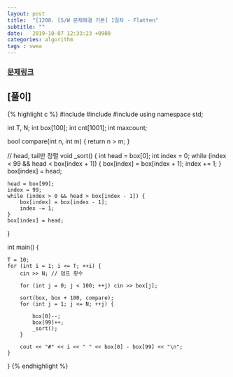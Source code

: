 ```yaml
---
layout: post
title:  "[1208. [S/W 문제해결 기본] 1일차 - Flatten"
subtitle: ""
date:   2019-10-07 12:33:23 +0900
categories: algorithm
tags : swea
---
```

### [문제링크]({{"https://swexpertacademy.com/main/code/problem/problemDetail.do?contestProbId=AV139KOaABgCFAYh"}})

## [풀이]

{% highlight c %}
#include <iostream>
#include <algorithm>
#include <cstring>
using namespace std;

int T, N;
int box[100];
int cnt[1001];
int maxcount;

bool compare(int n, int m) {
	return n > m;
}

// head, tail만 정렬
void _sort() {
	int head = box[0];
	int index = 0;
	while (index < 99 && head < box[index + 1]) {
		box[index] = box[index + 1];
		index += 1;
	}
	box[index] = head;

	head = box[99];
	index = 99;
	while (index > 0 && head > box[index - 1]) {
		box[index] = box[index - 1];
		index -= 1;
	}
	box[index] = head;

}

int main() {
	
	T = 10;
	for (int i = 1; i <= T; ++i) {
		cin >> N; // 덤프 횟수
		
		for (int j = 0; j < 100; ++j) cin >> box[j];
		
		sort(box, box + 100, compare);
		for (int j = 1; j <= N; ++j) {
			
			box[0]--;
			box[99]++;
			_sort();
		}		

		cout << "#" << i << " " << box[0] - box[99] << "\n";
	}

}
{% endhighlight %}